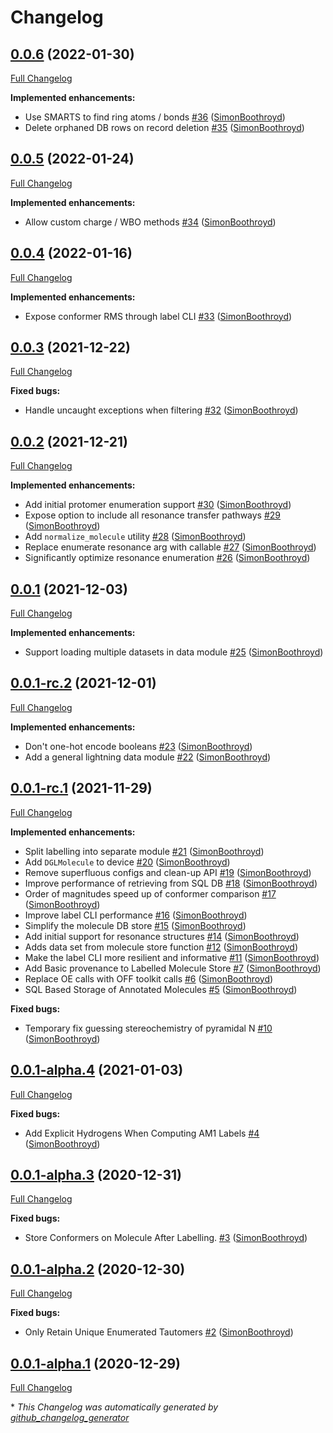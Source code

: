 # Changelog

## [0.0.6](https://github.com/SimonBoothroyd/nagl/tree/0.0.6) (2022-01-30)

[Full Changelog](https://github.com/SimonBoothroyd/nagl/compare/0.0.5...0.0.6)

**Implemented enhancements:**

- Use SMARTS to find ring atoms / bonds [\#36](https://github.com/SimonBoothroyd/nagl/pull/36) ([SimonBoothroyd](https://github.com/SimonBoothroyd))
- Delete orphaned DB rows on record deletion [\#35](https://github.com/SimonBoothroyd/nagl/pull/35) ([SimonBoothroyd](https://github.com/SimonBoothroyd))

## [0.0.5](https://github.com/SimonBoothroyd/nagl/tree/0.0.5) (2022-01-24)

[Full Changelog](https://github.com/SimonBoothroyd/nagl/compare/0.0.4...0.0.5)

**Implemented enhancements:**

- Allow custom charge / WBO methods [\#34](https://github.com/SimonBoothroyd/nagl/pull/34) ([SimonBoothroyd](https://github.com/SimonBoothroyd))

## [0.0.4](https://github.com/SimonBoothroyd/nagl/tree/0.0.4) (2022-01-16)

[Full Changelog](https://github.com/SimonBoothroyd/nagl/compare/0.0.3...0.0.4)

**Implemented enhancements:**

- Expose conformer RMS through label CLI [\#33](https://github.com/SimonBoothroyd/nagl/pull/33) ([SimonBoothroyd](https://github.com/SimonBoothroyd))

## [0.0.3](https://github.com/SimonBoothroyd/nagl/tree/0.0.3) (2021-12-22)

[Full Changelog](https://github.com/SimonBoothroyd/nagl/compare/0.0.2...0.0.3)

**Fixed bugs:**

- Handle uncaught exceptions when filtering [\#32](https://github.com/SimonBoothroyd/nagl/pull/32) ([SimonBoothroyd](https://github.com/SimonBoothroyd))

## [0.0.2](https://github.com/SimonBoothroyd/nagl/tree/0.0.2) (2021-12-21)

[Full Changelog](https://github.com/SimonBoothroyd/nagl/compare/0.0.1...0.0.2)

**Implemented enhancements:**

- Add initial protomer enumeration support [\#30](https://github.com/SimonBoothroyd/nagl/pull/30) ([SimonBoothroyd](https://github.com/SimonBoothroyd))
- Expose option to include all resonance transfer pathways [\#29](https://github.com/SimonBoothroyd/nagl/pull/29) ([SimonBoothroyd](https://github.com/SimonBoothroyd))
- Add `normalize_molecule` utility [\#28](https://github.com/SimonBoothroyd/nagl/pull/28) ([SimonBoothroyd](https://github.com/SimonBoothroyd))
- Replace enumerate resonance arg with callable [\#27](https://github.com/SimonBoothroyd/nagl/pull/27) ([SimonBoothroyd](https://github.com/SimonBoothroyd))
- Significantly optimize resonance enumeration [\#26](https://github.com/SimonBoothroyd/nagl/pull/26) ([SimonBoothroyd](https://github.com/SimonBoothroyd))

## [0.0.1](https://github.com/SimonBoothroyd/nagl/tree/0.0.1) (2021-12-03)

[Full Changelog](https://github.com/SimonBoothroyd/nagl/compare/0.0.1-rc.2...0.0.1)

**Implemented enhancements:**

- Support loading multiple datasets in data module [\#25](https://github.com/SimonBoothroyd/nagl/pull/25) ([SimonBoothroyd](https://github.com/SimonBoothroyd))

## [0.0.1-rc.2](https://github.com/SimonBoothroyd/nagl/tree/0.0.1-rc.2) (2021-12-01)

[Full Changelog](https://github.com/SimonBoothroyd/nagl/compare/0.0.1-rc.1...0.0.1-rc.2)

**Implemented enhancements:**

- Don't one-hot encode booleans [\#23](https://github.com/SimonBoothroyd/nagl/pull/23) ([SimonBoothroyd](https://github.com/SimonBoothroyd))
- Add a general lightning data module [\#22](https://github.com/SimonBoothroyd/nagl/pull/22) ([SimonBoothroyd](https://github.com/SimonBoothroyd))

## [0.0.1-rc.1](https://github.com/SimonBoothroyd/nagl/tree/0.0.1-rc.1) (2021-11-29)

[Full Changelog](https://github.com/SimonBoothroyd/nagl/compare/0.0.1-alpha.4...0.0.1-rc.1)

**Implemented enhancements:**

- Split labelling into separate module [\#21](https://github.com/SimonBoothroyd/nagl/pull/21) ([SimonBoothroyd](https://github.com/SimonBoothroyd))
- Add `DGLMolecule` to device [\#20](https://github.com/SimonBoothroyd/nagl/pull/20) ([SimonBoothroyd](https://github.com/SimonBoothroyd))
- Remove superfluous configs and clean-up API [\#19](https://github.com/SimonBoothroyd/nagl/pull/19) ([SimonBoothroyd](https://github.com/SimonBoothroyd))
- Improve performance of retrieving from SQL DB [\#18](https://github.com/SimonBoothroyd/nagl/pull/18) ([SimonBoothroyd](https://github.com/SimonBoothroyd))
- Order of magnitudes speed up of conformer comparison [\#17](https://github.com/SimonBoothroyd/nagl/pull/17) ([SimonBoothroyd](https://github.com/SimonBoothroyd))
- Improve label CLI performance [\#16](https://github.com/SimonBoothroyd/nagl/pull/16) ([SimonBoothroyd](https://github.com/SimonBoothroyd))
- Simplify the molecule DB store [\#15](https://github.com/SimonBoothroyd/nagl/pull/15) ([SimonBoothroyd](https://github.com/SimonBoothroyd))
- Add initial support for resonance structures [\#14](https://github.com/SimonBoothroyd/nagl/pull/14) ([SimonBoothroyd](https://github.com/SimonBoothroyd))
- Adds data set from molecule store function [\#12](https://github.com/SimonBoothroyd/nagl/pull/12) ([SimonBoothroyd](https://github.com/SimonBoothroyd))
- Make the label CLI more resilient and informative [\#11](https://github.com/SimonBoothroyd/nagl/pull/11) ([SimonBoothroyd](https://github.com/SimonBoothroyd))
- Add Basic provenance to Labelled Molecule Store [\#7](https://github.com/SimonBoothroyd/nagl/pull/7) ([SimonBoothroyd](https://github.com/SimonBoothroyd))
- Replace OE calls with OFF toolkit calls [\#6](https://github.com/SimonBoothroyd/nagl/pull/6) ([SimonBoothroyd](https://github.com/SimonBoothroyd))
- SQL Based Storage of Annotated Molecules [\#5](https://github.com/SimonBoothroyd/nagl/pull/5) ([SimonBoothroyd](https://github.com/SimonBoothroyd))

**Fixed bugs:**

- Temporary fix guessing stereochemistry of pyramidal N [\#10](https://github.com/SimonBoothroyd/nagl/pull/10) ([SimonBoothroyd](https://github.com/SimonBoothroyd))

## [0.0.1-alpha.4](https://github.com/SimonBoothroyd/nagl/tree/0.0.1-alpha.4) (2021-01-03)

[Full Changelog](https://github.com/SimonBoothroyd/nagl/compare/0.0.1-alpha.3...0.0.1-alpha.4)

**Fixed bugs:**

- Add Explicit Hydrogens When Computing AM1 Labels [\#4](https://github.com/SimonBoothroyd/nagl/pull/4) ([SimonBoothroyd](https://github.com/SimonBoothroyd))

## [0.0.1-alpha.3](https://github.com/SimonBoothroyd/nagl/tree/0.0.1-alpha.3) (2020-12-31)

[Full Changelog](https://github.com/SimonBoothroyd/nagl/compare/0.0.1-alpha.2...0.0.1-alpha.3)

**Fixed bugs:**

- Store Conformers on Molecule After Labelling. [\#3](https://github.com/SimonBoothroyd/nagl/pull/3) ([SimonBoothroyd](https://github.com/SimonBoothroyd))

## [0.0.1-alpha.2](https://github.com/SimonBoothroyd/nagl/tree/0.0.1-alpha.2) (2020-12-30)

[Full Changelog](https://github.com/SimonBoothroyd/nagl/compare/0.0.1-alpha.1...0.0.1-alpha.2)

**Fixed bugs:**

- Only Retain Unique Enumerated Tautomers [\#2](https://github.com/SimonBoothroyd/nagl/pull/2) ([SimonBoothroyd](https://github.com/SimonBoothroyd))

## [0.0.1-alpha.1](https://github.com/SimonBoothroyd/nagl/tree/0.0.1-alpha.1) (2020-12-29)

[Full Changelog](https://github.com/SimonBoothroyd/nagl/compare/b6126177167ae4cbea6705dc2398cc3d7fb84034...0.0.1-alpha.1)



\* *This Changelog was automatically generated by [github_changelog_generator](https://github.com/github-changelog-generator/github-changelog-generator)*
